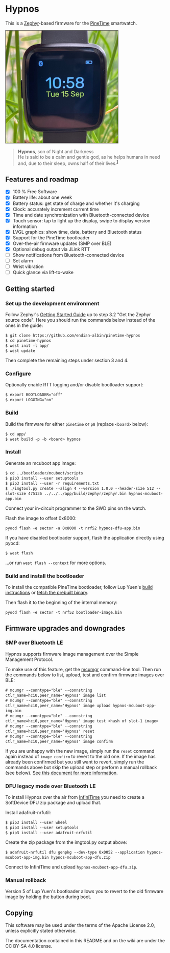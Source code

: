 # Hypnos

This is a [Zephyr](https://www.zephyrproject.org/)-based firmware for the
[PineTime](https://www.pine64.org/pinetime/) smartwatch.

<img src="app/hypnos/watch_photo.jpg" title="Hypnos watch (CC BY-SA 4.0)">

> **Hypnos**, son of Night and Darkness</br>
> He is said to be a calm and gentle god, as he helps humans in need and, due to their sleep, owns
> half of their lives.<sup>[1](https://en.wikipedia.org/wiki/Hypnos)</sup>

## Features and roadmap

- [x] 100 % Free Software
- [x] Battery life: about one week
- [x] Battery status: get state of charge and whether it's charging
- [x] Clock: accurately increment current time
- [x] Time and date synchronization with Bluetooth-connected device
- [x] Touch sensor: tap to light up the display, swipe to display version information
- [x] LVGL graphics: show time, date, battery and Bluetooth status
- [x] Support for the PineTime bootloader
- [x] Over-the-air firmware updates (SMP over BLE)
- [x] Optional debug output via JLink RTT
- [ ] Show notifications from Bluetooth-connected device
- [ ] Set alarm
- [ ] Wrist vibration
- [ ] Quick glance via lift-to-wake

## Getting started

### Set up the development environment

Follow Zephyr's [Getting Started Guide](https://docs.zephyrproject.org/latest/getting_started/index.html)
up to step 3.2 "Get the Zephyr source code". Here you should run the commands below
instead of the ones in the guide:
```
$ git clone https://github.com/endian-albin/pinetime-hypnos
$ cd pinetime-hypnos
$ west init -l app/
$ west update
```

Then complete the remaining steps under section 3 and 4.

### Configure

Optionally enable RTT logging and/or disable bootloader support:
```
$ export BOOTLOADER="off"
$ export LOGGING="on"
```

### Build

Build the firmware for either `pinetime` or `p8` (replace `<board>` below):
```
$ cd app/
$ west build -p -b <board> hypnos
```

### Install

Generate an mcuboot app image:
```
$ cd ../bootloader/mcuboot/scripts
$ pip3 install --user setuptools
$ pip3 install --user -r requirements.txt
$ ./imgtool.py create --align 4 --version 1.0.0 --header-size 512 --slot-size 475136 ../../../app/build/zephyr/zephyr.bin hypnos-mcuboot-app.bin
```
Connect your in-circuit programmer to the SWD pins on the watch.

Flash the image to offset 0x8000:
```
pyocd flash -e sector -a 0x8000 -t nrf52 hypnos-dfu-app.bin
```

If you have disabled bootloader support, flash the application directly using pyocd:
```
$ west flash
```
...or run `west flash --context` for more options.


### Build and install the bootloader

To install the compatible PineTime bootloader, follow Lup Yuen's
[build instructions](https://lupyuen.github.io/pinetime-rust-mynewt/articles/mcuboot#build-and-flash-mcuboot-bootloader)
or [fetch the prebuilt binary](https://github.com/lupyuen/pinetime-rust-mynewt/releases/tag/v5.0.0).

Then flash it to the beginning of the internal memory:

```
pyocd flash -e sector -t nrf52 bootloader-image.bin
```

## Firmware upgrades and downgrades

### SMP over Bluetooth LE

Hypnos supports firmware image management over the Simple Management Protocol.

To make use of this feature, get the [mcumgr](https://github.com/apache/mynewt-mcumgr#command-line-tool) command-line tool.
Then run the commands below to list, upload, test and confirm firmware images over BLE:

```
# mcumgr --conntype="ble" --connstring ctlr_name=hci0,peer_name='Hypnos' image list
# mcumgr --conntype="ble" --connstring ctlr_name=hci0,peer_name='Hypnos' image upload hypnos-mcuboot-app-img.bin
# mcumgr --conntype="ble" --connstring ctlr_name=hci0,peer_name='Hypnos' image test <hash of slot-1 image>
# mcumgr --conntype="ble" --connstring ctlr_name=hci0,peer_name='Hypnos' reset
# mcumgr --conntype="ble" --connstring ctlr_name=hci0,peer_name='Hypnos' image confirm
```

If you are unhappy with the new image, simply run the `reset` command again
instead of `image confirm` to revert to the old one. If the image has already
been confirmed but you still want to revert, simply run the commands above but
skip the upload step or perform a manual rollback (see below).
[See this document for more information](https://docs.zephyrproject.org/latest/samples/subsys/mgmt/mcumgr/smp_svr/README.html).

### DFU legacy mode over Bluetooth LE

To install Hypnos over the air from [InfiniTime](https://github.com/JF002/Pinetime)
you need to create a SoftDevice DFU zip package and upload that.

Install adafruit-nrfutil:
```
$ pip3 install --user wheel
$ pip3 install --user setuptools
$ pip3 install --user adafruit-nrfutil
```

Create the zip package from the imgtool.py output above:
```
$ adafruit-nrfutil dfu genpkg --dev-type 0x0052 --application hypnos-mcuboot-app-img.bin hypnos-mcuboot-app-dfu.zip
```

Connect to InfiniTime and upload `hypnos-mcuboot-app-dfu.zip`.

### Manual rollback

Version 5 of Lup Yuen's bootloader allows you to revert to the old firmware
image by holding the button during boot.

## Copying

This software may be used under the terms of the Apache License 2.0,
unless explicitly stated otherwise.

The documentation contained in this README and on the wiki are under
the CC BY-SA 4.0 license.
